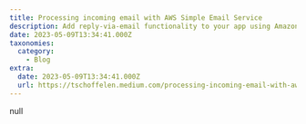 ```yaml
---
title: Processing incoming email with AWS Simple Email Service
description: Add reply-via-email functionality to your app using Amazon SES.
date: 2023-05-09T13:34:41.000Z
taxonomies:
  category:
    - Blog
extra:
  date: 2023-05-09T13:34:41.000Z
  url: https://tschoffelen.medium.com/processing-incoming-email-with-aws-simple-email-service-831fe5e039e5?utm_source=schof
---
```

null
